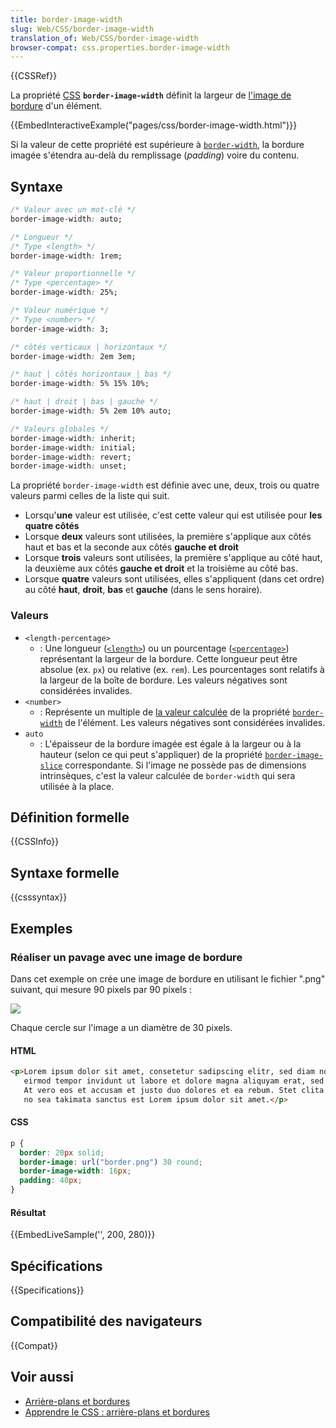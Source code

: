 ```yaml
---
title: border-image-width
slug: Web/CSS/border-image-width
translation_of: Web/CSS/border-image-width
browser-compat: css.properties.border-image-width
---
```

{{CSSRef}}

La propriété [CSS](/fr/docs/Web/CSS) **`border-image-width`** définit la largeur de [l'image de bordure](/fr/docs/Web/CSS/border-image) d'un élément.

{{EmbedInteractiveExample("pages/css/border-image-width.html")}}

Si la valeur de cette propriété est supérieure à [`border-width`](/fr/docs/Web/CSS/border-width), la bordure imagée s'étendra au-delà du remplissage (<i lang="en">padding</i>) voire du contenu.

## Syntaxe

```css
/* Valeur avec un mot-clé */
border-image-width: auto;

/* Longueur */
/* Type <length> */
border-image-width: 1rem;

/* Valeur proportionnelle */
/* Type <percentage> */
border-image-width: 25%;

/* Valeur numérique */
/* Type <number> */
border-image-width: 3;

/* côtés verticaux | horizontaux */
border-image-width: 2em 3em;

/* haut | côtés horizontaux | bas */
border-image-width: 5% 15% 10%;

/* haut | droit | bas | gauche */
border-image-width: 5% 2em 10% auto;

/* Valeurs globales */
border-image-width: inherit;
border-image-width: initial;
border-image-width: revert;
border-image-width: unset;
```

La propriété `border-image-width` est définie avec une, deux, trois ou quatre valeurs parmi celles de la liste qui suit.

- Lorsqu'**une** valeur est utilisée, c'est cette valeur qui est utilisée pour **les quatre côtés**
- Lorsque **deux** valeurs sont utilisées, la première s'applique aux côtés haut et bas et la seconde aux côtés **gauche et droit**
- Lorsque **trois** valeurs sont utilisées, la première s'applique au côté haut, la deuxième aux côtés **gauche et droit** et la troisième au côté bas.
- Lorsque **quatre** valeurs sont utilisées, elles s'appliquent (dans cet ordre) au côté **haut**, **droit**, **bas** et **gauche** (dans le sens horaire).

### Valeurs

- `<length-percentage>`
  - : Une longueur ([`<length>`](/fr/docs/Web/CSS/length)) ou un pourcentage ([`<percentage>`](/fr/docs/Web/CSS/percentage)) représentant la largeur de la bordure. Cette longueur peut être absolue (ex. `px`) ou relative (ex. `rem`). Les pourcentages sont relatifs à la largeur de la boîte de bordure. Les valeurs négatives sont considérées invalides.
- `<number>`
  - : Représente un multiple de [la valeur calculée](/fr/docs/Web/CSS/computed_value) de la propriété [`border-width`](/fr/docs/Web/CSS/border-width) de l'élément. Les valeurs négatives sont considérées invalides.
- `auto`
  - : L'épaisseur de la bordure imagée est égale à la largeur ou à la hauteur (selon ce qui peut s'appliquer) de la propriété [`border-image-slice`](/fr/docs/Web/CSS/border-image-slice) correspondante. Si l'image ne possède pas de dimensions intrinsèques, c'est la valeur calculée de `border-width` qui sera utilisée à la place.

## Définition formelle

{{CSSInfo}}

## Syntaxe formelle

{{csssyntax}}

## Exemples

### Réaliser un pavage avec une image de bordure

Dans cet exemple on crée une image de bordure en utilisant le fichier ".png" suivant, qui mesure 90 pixels par 90 pixels&nbsp;:

![](border.png)

Chaque cercle sur l'image a un diamètre de 30 pixels.

#### HTML

```html
<p>Lorem ipsum dolor sit amet, consetetur sadipscing elitr, sed diam nonumy
   eirmod tempor invidunt ut labore et dolore magna aliquyam erat, sed diam voluptua.
   At vero eos et accusam et justo duo dolores et ea rebum. Stet clita kasd gubergren,
   no sea takimata sanctus est Lorem ipsum dolor sit amet.</p>
```

#### CSS

```css
p {
  border: 20px solid;
  border-image: url("border.png") 30 round;
  border-image-width: 16px;
  padding: 40px;
}
```

#### Résultat

{{EmbedLiveSample('', 200, 280)}}

## Spécifications

{{Specifications}}

## Compatibilité des navigateurs

{{Compat}}

## Voir aussi

- [Arrière-plans et bordures](/fr/docs/Web/CSS/CSS_Backgrounds_and_Borders)
- [Apprendre le CSS&nbsp;: arrière-plans et bordures](/fr/docs/Learn/CSS/Building_blocks/Backgrounds_and_borders)
